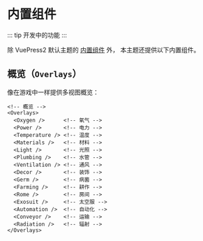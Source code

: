 # 内置组件

::: tip
开发中的功能
:::

除 VuePress2 默认主题的 [内置组件](https://vuepress2.netlify.app/zh/reference/default-theme/components.html) 外，
本主题还提供以下内置组件。

## 概览（`Overlays`）

像在游戏中一样提供多视图概览：

```vue
<!-- 概览 -->
<Overlays>
  <Oxygen />      <!-- 氧气 -->
  <Power />       <!-- 电力 -->
  <Temperature /> <!-- 温度 -->
  <Materials />   <!-- 材料 -->
  <Light />       <!-- 光照 -->
  <Plumbing />    <!-- 水管 -->
  <Ventilation /> <!-- 通风 -->
  <Decor />       <!-- 装饰 -->
  <Germ />        <!-- 病菌 -->
  <Farming />     <!-- 耕作 -->
  <Rome />        <!-- 房间 -->
  <Exosuit />     <!-- 太空服 -->
  <Automation />  <!-- 自动化 -->
  <Conveyor />    <!-- 运输 -->
  <Radiation />   <!-- 辐射 -->
</Overlays>
```

<Overlays src="ASDASDASDSADASD"></Overlays>